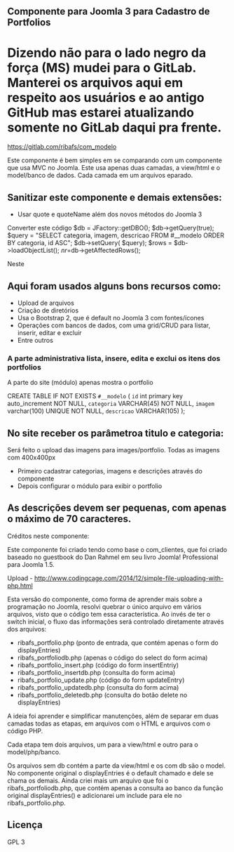 ## Componente para Joomla 3 para Cadastro de Portfolios

# Dizendo não para o lado negro da força (MS) mudei para o GitLab. Manterei os arquivos aqui em respeito aos usuários e ao antigo GitHub mas estarei atualizando somente no GitLab daqui pra frente.
https://gitlab.com/ribafs/com_modelo

Este componente é bem simples em se comparando com um componente que usa MVC no Joomla.
Este usa apenas duas camadas, a view/html e o model/banco de dados. Cada camada em um arquivos eparado.

## Sanitizar este componente e demais extensões:
- Usar quote e quoteName além dos novos métodos do Joomla 3

Converter este código
     $db = JFactory::getDBO();
     $db->getQuery(true);
     $query = "SELECT categoria, imagem, descricao FROM #__modelo ORDER BY categoria, id ASC";
     $db->setQuery( $query);
     $rows = $db->loadObjectList();
     $nr=$db->getAffectedRows();

Neste

## Aqui foram usados alguns bons recursos como:
- Upload de arquivos
- Criação de diretórios
- Usa o Bootstrap 2, que é default no Joomla 3 com fontes/ícones
- Operações com bancos de dados, com uma grid/CRUD para listar, inserir, editar e excluir
- Entre outros

### A parte administrativa lista, insere, edita e exclui os itens dos portfolios
A parte do site (módulo) apenas mostra o portfolio

CREATE TABLE IF NOT EXISTS `#__modelo`
(
	`id` int primary key auto_increment NOT NULL,
	`categoria` VARCHAR(45) NOT NULL, 
	`imagem` varchar(100) UNIQUE NOT NULL, 
	`descricao` VARCHAR(105)
);

## No site receber os parâmetroa titulo e categoria:

Será feito o upload das imagens para images/portfolio. Todas as imagens com 400x400px
- Primeiro cadastrar categorias, imagens e descrições através do componente
- Depois configurar o módulo para exibir o portfolio

## As descrições devem ser pequenas, com apenas o máximo de 70 caracteres.

Créditos neste componente:

Este componente foi criado tendo como base o com_clientes, que foi criado baseado no guestbook do Dan Rahmel em seu livro Joomla! Professional para Joomla 1.5.

Upload - http://www.codingcage.com/2014/12/simple-file-uploading-with-php.html

Esta versão do componente, como forma de aprender mais sobre a programação no Joomla, resolvi quebrar o único arquivo em vários arquivos, visto que o código tem essa característica. Ao invés de ter o switch inicial, o fluxo das informações será controlado diretamente através dos arquivos:
- ribafs_portfolio.php (ponto de entrada, que contém apenas o form do displayEntries)
- ribafs_portfoliodb.php (apenas o código do select do form acima)
- ribafs_portfolio_insert.php (código do form insertEntriy)
- ribafs_portfolio_insertdb.php (consulta do form acima)
- ribafs_portfolio_update.php (código do form updateEntry)
- ribafs_portfolio_updatedb.php (consulta do form acima)
- ribafs_portfolio_deletedb.php (consulta do botão delete no displayEntries)

A ideia foi aprender e simplificar manutenções, além de separar em duas camadas todas as etapas, em arquivos com o HTML e arquivos com o código PHP.

Cada etapa tem dois arquivos, um para a view/html e outro para o model/php/banco. 

Os arquivos sem db contém a parte da view/html e os com db são o model.
No componente original o displayEntries é o default chamado e dele se chama os demais.
Ainda criei mais um arquivo que foi o ribafs_portfoliodb.php, que contém apenas a consulta ao banco da função original displayEntries() e adicionarei um include para ele no ribafs_portfolio.php.

## Licença
GPL 3
